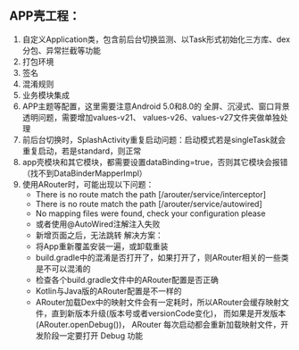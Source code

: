 ## APP壳工程：
1. 自定义Application类，包含前后台切换监测、以Task形式初始化三方库、dex分包、异常拦截等功能
2. 打包环境
3. 签名
4. 混淆规则
5. 业务模块集成
6. APP主题等配置，这里需要注意Android 5.0和8.0的 全屏、沉浸式、窗口背景透明问题，需要增加values-v21、
values-v26、values-v27文件夹做单独处理
7. 前后台切换时，SplashActivity重复启动问题：启动模式若是singleTask就会重复启动，若是standard，则正常
8. app壳模块和其它模块，都需要设置dataBinding=true，否则其它模块会报错（找不到DataBinderMapperImpl）
9. 使用ARouter时，可能出现以下问题：
   - There is no route match the path [/arouter/service/interceptor]
   - There is no route match the path [/arouter/service/autowired]
   - No mapping files were found, check your configuration please
   - 或者使用@AutoWired注解注入失败
   - 新增页面之后，无法跳转
   解决方案：
   - 将App重新覆盖安装一遍，或卸载重装
   - build.gradle中的混淆是否打开了，如果打开了，则ARouter相关的一些类是不可以混淆的
   - 检查各个build.gradle文件中的ARouter配置是否正确
   - Kotlin与Java版的ARouter配置是不一样的
   - ARouter加载Dex中的映射文件会有一定耗时，所以ARouter会缓存映射文件，直到新版本升级(版本号或者versionCode变化)，
     而如果是开发版本(ARouter.openDebug())， ARouter 每次启动都会重新加载映射文件，开发阶段一定要打开 Debug 功能

